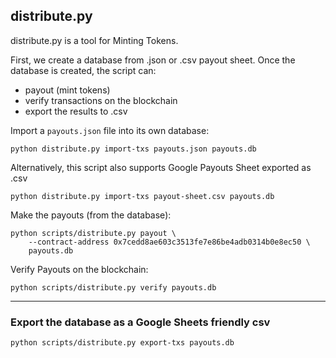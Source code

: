 ## distribute.py
distribute.py is a tool for Minting Tokens.

First, we create a database from .json or .csv payout sheet.
Once the database is created, the script can:
 - payout (mint tokens)
 - verify transactions on the blockchain
 - export the results to .csv

Import a `payouts.json` file into its own database:
```
python distribute.py import-txs payouts.json payouts.db
```

Alternatively, this script also supports Google Payouts Sheet exported as .csv
```
python distribute.py import-txs payout-sheet.csv payouts.db
```

Make the payouts (from the database):
```
python scripts/distribute.py payout \
    --contract-address 0x7cedd8ae603c3513fe7e86be4adb0314b0e8ec50 \
    payouts.db
```

Verify Payouts on the blockchain:
```
python scripts/distribute.py verify payouts.db
```

---

### Export the database as a Google Sheets friendly csv
```
python scripts/distribute.py export-txs payouts.db
```
